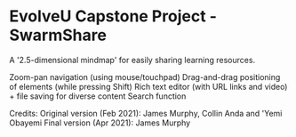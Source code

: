 # EvolveU Capstone Project - SwarmShare

A '2.5-dimensional mindmap' for easily sharing learning resources.

Zoom-pan navigation (using mouse/touchpad)
Drag-and-drag positioning of elements (while pressing Shift)
Rich text editor (with URL links and video) + file saving for diverse content
Search function

Credits:
Original version (Feb 2021): James Murphy, Collin Anda and 'Yemi Obayemi
Final version (Apr 2021): James Murphy
